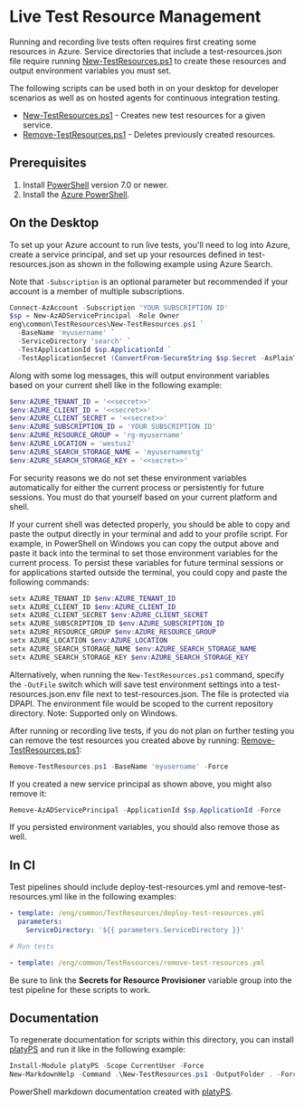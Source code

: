 # Live Test Resource Management

Running and recording live tests often requires first creating some resources
in Azure. Service directories that include a test-resources.json file require
running [New-TestResources.ps1][] to create these resources and output
environment variables you must set.

The following scripts can be used both in on your desktop for developer
scenarios as well as on hosted agents for continuous integration testing.

* [New-TestResources.ps1][] - Creates new test resources for a given service.
* [Remove-TestResources.ps1][] - Deletes previously created resources.

## Prerequisites

1. Install [PowerShell][] version 7.0 or newer.
2. Install the [Azure PowerShell][PowerShellAz].

## On the Desktop

To set up your Azure account to run live tests, you'll need to log into Azure,
create a service principal, and set up your resources defined in
test-resources.json as shown in the following example using Azure Search.

Note that `-Subscription` is an optional parameter but recommended if your account
is a member of multiple subscriptions.

```powershell
Connect-AzAccount -Subscription 'YOUR SUBSCRIPTION ID'
$sp = New-AzADServicePrincipal -Role Owner
eng\common\TestResources\New-TestResources.ps1 `
  -BaseName 'myusername' `
  -ServiceDirectory 'search' `
  -TestApplicationId $sp.ApplicationId `
  -TestApplicationSecret (ConvertFrom-SecureString $sp.Secret -AsPlainText)
```

Along with some log messages, this will output environment variables based on
your current shell like in the following example:

```powershell
$env:AZURE_TENANT_ID = '<<secret>>'
$env:AZURE_CLIENT_ID = '<<secret>>'
$env:AZURE_CLIENT_SECRET = '<<secret>>'
$env:AZURE_SUBSCRIPTION_ID = 'YOUR SUBSCRIPTION ID'
$env:AZURE_RESOURCE_GROUP = 'rg-myusername'
$env:AZURE_LOCATION = 'westus2'
$env:AZURE_SEARCH_STORAGE_NAME = 'myusernamestg'
$env:AZURE_SEARCH_STORAGE_KEY = '<<secret>>'
```

For security reasons we do not set these environment variables automatically
for either the current process or persistently for future sessions. You must
do that yourself based on your current platform and shell.

If your current shell was detected properly, you should be able to copy and
paste the output directly in your terminal and add to your profile script.
For example, in PowerShell on Windows you can copy the output above and paste
it back into the terminal to set those environment variables for the current
process. To persist these variables for future terminal sessions or for
applications started outside the terminal, you could copy and paste the
following commands:

```powershell
setx AZURE_TENANT_ID $env:AZURE_TENANT_ID
setx AZURE_CLIENT_ID $env:AZURE_CLIENT_ID
setx AZURE_CLIENT_SECRET $env:AZURE_CLIENT_SECRET
setx AZURE_SUBSCRIPTION_ID $env:AZURE_SUBSCRIPTION_ID
setx AZURE_RESOURCE_GROUP $env:AZURE_RESOURCE_GROUP
setx AZURE_LOCATION $env:AZURE_LOCATION
setx AZURE_SEARCH_STORAGE_NAME $env:AZURE_SEARCH_STORAGE_NAME
setx AZURE_SEARCH_STORAGE_KEY $env:AZURE_SEARCH_STORAGE_KEY
```

Alternatively, when running the `New-TestResources.ps1` command, specify the `-OutFile` switch 
which will save test environment settings into a test-resources.json.env file next to test-resources.json. 
The file is protected via DPAPI. The environment file would be scoped to the current repository directory.
Note: Supported only on Windows.

After running or recording live tests, if you do not plan on further testing
you can remove the test resources you created above by running:
[Remove-TestResources.ps1][]:

```powershell
Remove-TestResources.ps1 -BaseName 'myusername' -Force
```

If you created a new service principal as shown above, you might also remove it:

```powershell
Remove-AzADServicePrincipal -ApplicationId $sp.ApplicationId -Force

```

If you persisted environment variables, you should also remove those as well.

## In CI

Test pipelines should include deploy-test-resources.yml and
remove-test-resources.yml like in the following examples:

```yml
- template: /eng/common/TestResources/deploy-test-resources.yml
  parameters:
    ServiceDirectory: '${{ parameters.ServiceDirectory }}'

# Run tests

- template: /eng/common/TestResources/remove-test-resources.yml
```

Be sure to link the **Secrets for Resource Provisioner** variable group
into the test pipeline for these scripts to work.

## Documentation

To regenerate documentation for scripts within this directory, you can install
[platyPS][] and run it like in the following example:

```powershell
Install-Module platyPS -Scope CurrentUser -Force
New-MarkdownHelp -Command .\New-TestResources.ps1 -OutputFolder . -Force
```

PowerShell markdown documentation created with [platyPS][].

  [New-TestResources.ps1]: ./New-TestResources.ps1.md
  [Remove-TestResources.ps1]: ./Remove-TestResources.ps1.md
  [PowerShell]: https://github.com/PowerShell/PowerShell
  [PowerShellAz]: https://docs.microsoft.com/powershell/azure/install-az-ps
  [platyPS]: https://github.com/PowerShell/platyPS
